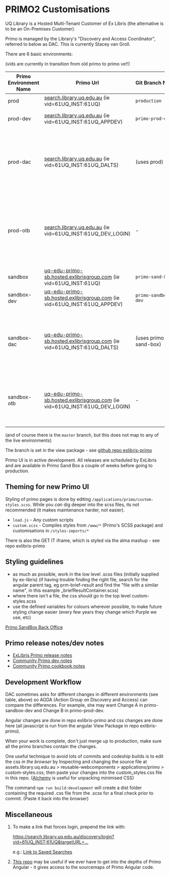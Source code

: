 # PRIMO2 Customisations

UQ Library is a Hosted Multi-Tenant Customer of Ex Libris (the alternative is to be an On-Premises Customer).

Primo is managed by the Library's "Discovery and Access Coordinator", referred to below as DAC. This is currently Stacey van Groll.

There are 6 basic environments:

(vids are currently in transition from old primo to primo ve!!)

| Primo Environment Name | Primo Url                                                                                                                                                                                    | Git&nbsp;Branch&nbsp;Name | Notes                                                                                                       |
| ---------------------- | ---------------------------------------------------------------------------------------------------------------------------------------------------------------------------------------- | ------------------------- | ----------------------------------------------------------------------------------------------------------- |
| prod                   | [search.library.uq.edu.au](https://search.library.uq.edu.au/discovery/search?vid=61UQ_INST:61UQ&sortby=rank) (ie vid=61UQ_INST:61UQ)                                                     | `production`              | live, public primo                                                                                          |
| prod-dev               | [search.library.uq.edu.au](https://search.library.uq.edu.au/discovery/search?sortby=rank&vid=61UQ_INST:61UQ_APPDEV) (ie vid=61UQ_INST:61UQ_APPDEV)                                       | `primo-prod-dev`          | development on the live server                                                                              |
| prod-dac               | [search.library.uq.edu.au](https://search.library.uq.edu.au/discovery/search?sortby=rank&vid=61UQ_INST:61UQ_DALTS) (ie vid=61UQ_INST:61UQ_DALTS)                                             | (uses prod)               | DAC's personal area. Keep it up to date with the others - deploy prod-dev changes here                      |
| prod-otb               | [search.library.uq.edu.au](https://search.library.uq.edu.au/discovery/search?sortby=rank&vid=61UQ_INST:61UQ_DEV_LOGIN) (ie vid=61UQ_INST:61UQ_DEV_LOGIN)                                 | -                         | Blue out of the box primo in the prod environment - it would be very unusual for us to make changes to this |
| sandbox                | [uq-edu-primo-sb.hosted.exlibrisgroup.com](https://uq-edu-primo-sb.hosted.exlibrisgroup.com/discovery/search?vid=61UQ_INST:61UQ&sortby=rank) (ie vid=61UQ_INST:61UQ)                     | `primo-sand-box`          | sandbox area                                                                                                |
| sandbox-dev            | [uq-edu-primo-sb.hosted.exlibrisgroup.com](https://uq-edu-primo-sb.hosted.exlibrisgroup.com/discovery/search?vid=61UQ_INST:61UQ_APPDEV&sortby=rank) (ie vid=61UQ_INST:61UQ_APPDEV)       | `primo-sandbox-dev`       | sandbox dev area                                                                                            |
| sandbox-dac            | [uq-edu-primo-sb.hosted.exlibrisgroup.com](https://uq-edu-primo-sb.hosted.exlibrisgroup.com/discovery/search?vid=61UQ_DALTS&sortby=rank) (ie vid=61UQ_INST:61UQ_DALTS)                       | (uses primo-sand-box)     | DAC's personal area. Keep it up to date with the others - deploy sandbox-dev changes here                   |
| sandbox-otb            | [uq-edu-primo-sb.hosted.exlibrisgroup.com](https://uq-edu-primo-sb.hosted.exlibrisgroup.com/discovery/search?vid=61UQ_INST:61UQ_DEV_LOGIN&sortby=rank) (ie vid=61UQ_INST:61UQ_DEV_LOGIN) | -                         | sandbox out of the box - it would be very unusual for us to make changes to this                            |

(and of course there is the `master` branch, but this does not map to any of the live environments)

The branch is set in the view package - see [github repo exlibris-primo](https://github.com/uqlibrary/exlibris-primo)

Primo UI is in active development. All releases are scheduled by ExLibris and are available in Primo Sand Box a couple of weeks before going to production.

## Theming for new Primo UI

Styling of primo pages is done by editing `/applications/primo/custom-styles.scss`. While you _can_ dig deeper into the scss files, its not recommended (it makes maintenance harder, not easier).

- `load.js` - Any custom scripts
- `custom.scss` - Compiles styles from `/www/*` (Primo's SCSS package) and customisations in `/styles-imports/*`

There is also the GET IT iframe, which is styled via the alma mashup - see repo exlibris-primo

## Styling guidelines

- as much as possible, work in the low level .scss files (initially supplied by ex-libris)
  (if having trouble finding the right file, search for the angular parent tag, eg prm-brief-result and find the "file with a similar name", in this example \_briefResultContainer.scss)
- where there isn't a file, the css should go in the top level custom-styles.scss
- use the defined variables for colours wherever possible, to make future styling change easier (every few years they change which Purple we use, etc)

[Primo SandBox Back Office](https://uq-edu-primo-sb.hosted.exlibrisgroup.com:1443/primo_publishing/admin/acegilogin.jsp)

## Primo release notes/dev notes

- [ExLibris Primo release notes](https://knowledge.exlibrisgroup.com/Primo/Release_Notes)
- [Community Primo dev notes](https://docs.google.com/document/d/1pfhN1LZSuV6ZOZ7REldKYH7TR1Cc4BUzTMdNHwH5Bkc/edit#)
- [Community Primo cookbook notes](https://docs.google.com/document/d/1z1D5II6rhRd2Q01Uqpb_1v6OEFv_OksujEZ-htNJ0rw/edit#heading=h.ti1szv6s9yu0)

## Development Workflow

DAC sometimes asks for different changes in different environments (see table, above) so AGDA (Action Group on Discovery and Access) can compare the differences. For example, she may want Change A in primo-sandbox-dev and Change B in primo-prod-dev.

Angular changes are done in repo exlibris-primo and css changes are done here (all javascript is run from the angular View Package in repo exlibris-primo).

When your work is complete, don't just merge up to production, make sure all the primo branches contain the changes.

One useful technique to avoid lots of commits and codeship builds is to edit the css _in the browser_ by Inspecting and changing the source file at assets.library.uq.edu.au > reusable-webcomponents > applications/primo > custom-styles.css, then paste your changes into the custom_styles.css file in this repo. ([Alchemy](https://alchemizeapp.com/app/) is useful for unpacking minimised CSS)

The command `npm run build:development` will create a dist folder containing the required .css file from the .scss for a final check prior to commit. (Paste it back into the browser)

## Miscellaneous

1. To make a link that forces login, prepend the link with:

   <https://search.library.uq.edu.au/discovery/login?vid=61UQ_INST:61UQ&targetURL=...>

   e.g.: [Link to Saved Searches](https://search.library.uq.edu.au/discovery/login?vid=61UQ_INST:61UQ&targetURL=https%3A%2F%2Fsearch.library.uq.edu.au%2Fdiscovery%2Ffavorites%3Fvid%3D61UQ_INST:61UQ%26lang%3Den_US%C2%A7ion%3Dqueries)

2. [This repo](https://github.com/mehmetc/primo-extract) may be useful if we ever have to get into the depths of Primo Angular - it gives access to the sourcemaps of Primo Angular code.
